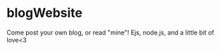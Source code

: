 # blogWebsite
Come post your own blog, or read "mine"! Ejs, node.js, and a little bit of love&lt;3 
